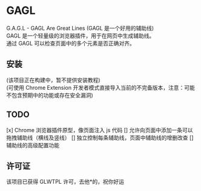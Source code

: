 # GAGL
G.A.G.L - GAGL Are Great Lines (GAGL 是一个好用的辅助线)  
GAGL 是一个轻量级的浏览器插件，用于在网页中生成辅助线。  
通过 GAGL 可以检查页面中的多个元素是否正确对齐。  

## 安装
(该项目正在构建中，暂不提供安装教程)  
(可使用 Chrome Extension 开发者模式直接导入当前的不完备版本，注意：可能不包含预期中的功能或存在安全漏洞)  

## TODO
[x] Chrome 浏览器插件原型，像页面注入 js 代码
[] 允许向页面中添加一条可以拖拽辅助线（横线及竖线）
[] 独立控制每条辅助线，页面中辅助线的增删改查
[] 辅助线的高级配置功能

## 许可证
该项目已获得 GLWTPL 许可，去他*的，祝你好运
